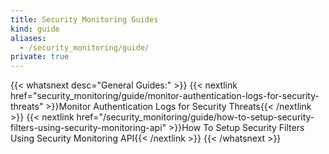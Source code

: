 ```yaml
---
title: Security Monitoring Guides
kind: guide
aliases:
  - /security_monitoring/guide/
private: true
---
```


{{< whatsnext desc="General Guides:" >}}
    {{< nextlink href="security_monitoring/guide/monitor-authentication-logs-for-security-threats" >}}Monitor Authentication Logs for Security Threats{{< /nextlink >}}
    {{< nextlink href="/security_monitoring/guide/how-to-setup-security-filters-using-security-monitoring-api" >}}How To Setup Security Filters Using Security Monitoring API{{< /nextlink >}}
{{< /whatsnext >}}
